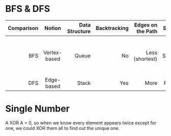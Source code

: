 # BFS & DFS
| Comparison | Notion       | Data Structure | Backtracking | Edges on the Path | Speed  | Memory      | Optimality  |
|-----------:|:------------:|---------------:|-------------:|------------------:|-------:|------------:|------------:|
| BFS        | Vertex-based | Queue          | No           | Less (shortest)   | Slower | Inefficient | Optimal for finding the shortest distance, not in cost |
| DFS        | Edge-based   | Stack          | Yes          | More              | Faster | Efficient   | NA |

# Single Number
A XOR A = 0, so when we know every element appears twice except for one, we could XOR them all to find out the unique one.  
